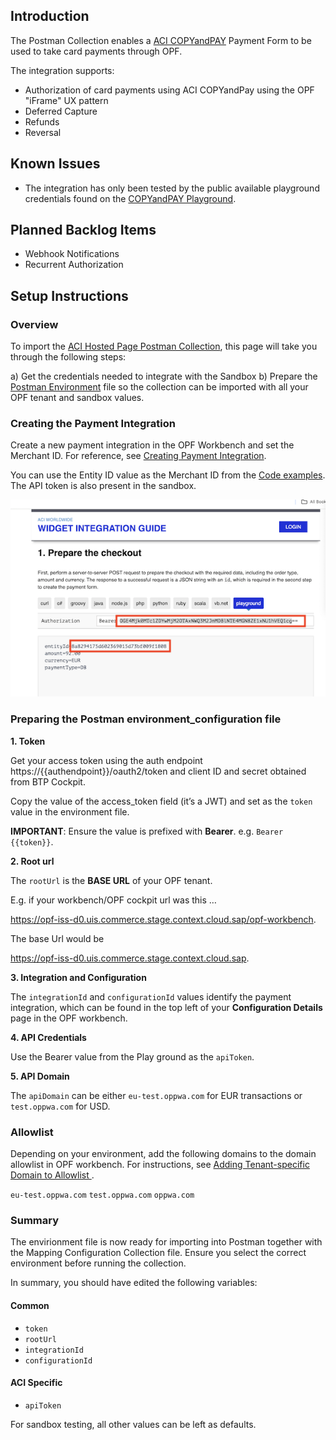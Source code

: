 ## Introduction

The Postman Collection enables a [ACI COPYandPAY](https://docs.aciworldwide.com/integrations/widget) Payment Form to be used to take card payments through OPF. 

The integration supports:

* Authorization of card payments using ACI COPYandPay using the OPF "iFrame" UX pattern
* Deferred Capture 
* Refunds
* Reversal

## Known Issues
* The integration has only been tested by the public available playground credentials found on the [COPYandPAY Playground](https://docs.aciworldwide.com/integrations/widget).

## Planned Backlog Items
* Webhook Notifications
* Recurrent Authorization


## Setup Instructions

### Overview
To import the [ACI Hosted Page Postman Collection](mapping_configuration.json), this page will take you through the following steps:

a) Get the credentials needed to integrate with the Sandbox
b) Prepare the [Postman Environment](environment_configuration.json) file so the collection can be imported with all your OPF tenant and sandbox values. 


### Creating the Payment Integration
Create a new payment integration in the OPF Workbench and set the Merchant ID. For reference, see [Creating Payment Integration](https://help.sap.com/docs/SAP_COMMERCE_CLOUD_PUBLIC_CLOUD/0996ba68e5794b8ab51db8d25d4c9f8a/20a64f954df1425391757759011e7e6b.html?state=DRAFT).

You can use the Entity ID value as the Merchant ID from the [Code examples](https://docs.aciworldwide.com/integrations/widget).
The API token is also present in the sandbox.

![](images/aci-playground-creds.png)


### Preparing the Postman environment_configuration file

**1. Token**

Get your access token using the auth endpoint https://{{authendpoint}}/oauth2/token and client ID and secret obtained from BTP Cockpit.

Copy the value of the access_token field (it’s a JWT) and set as the ``token`` value in the environment file.

**IMPORTANT**: Ensure the value is prefixed with **Bearer**. e.g. ``Bearer {{token}}``.

**2. Root url**

The ``rootUrl`` is the **BASE URL** of your OPF tenant.

E.g. if your workbench/OPF cockpit url was this …

<https://opf-iss-d0.uis.commerce.stage.context.cloud.sap/opf-workbench>.

The base Url would be

https://opf-iss-d0.uis.commerce.stage.context.cloud.sap.


**3. Integration and Configuration**

The ``integrationId`` and ``configurationId`` values identify the payment integration, which can be found in the top left of your **Configuration Details** page in the OPF workbench.

**4. API Credentials**

Use the Bearer value from the Play ground as the ``apiToken``.

**5. API Domain**

The ``apiDomain`` can be either ``eu-test.oppwa.com`` for EUR transactions or ``test.oppwa.com`` for USD.

### Allowlist
Depending on your environment, add the following domains to the domain allowlist in OPF workbench. For instructions, see [Adding Tenant-specific Domain to Allowlist
](https://help.sap.com/docs/SAP_COMMERCE_CLOUD_PUBLIC_CLOUD/0996ba68e5794b8ab51db8d25d4c9f8a/a6836485b4494cfaad4033b4ee7a9c64.html?state=DRAFT).

``eu-test.oppwa.com``
``test.oppwa.com``
``oppwa.com``

### Summary

The envirionment file is now ready for importing into Postman together with the Mapping Configuration Collection file. Ensure you select the correct environment before running the collection.

In summary, you should have edited the following variables: 

#### Common
- ``token``
- ``rootUrl``
- ``integrationId``
- ``configurationId``

#### ACI Specific
- ``apiToken``
  
For sandbox testing, all other values can be left as defaults.  

